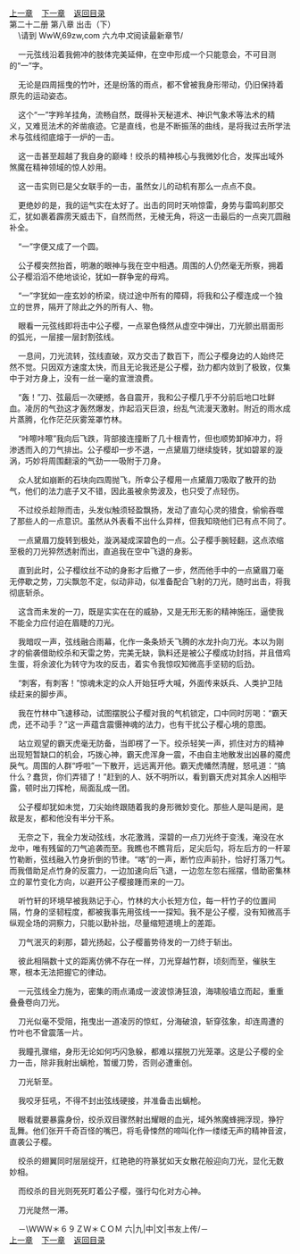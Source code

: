 
[上一章](https://github.com/xiaominghe2014/spider_book/blob/master/book/知北游/第280章.md)&nbsp;&nbsp;&nbsp;&nbsp;[下一章](https://github.com/xiaominghe2014/spider_book/blob/master/book/知北游/第282章.md)&nbsp;&nbsp;&nbsp;&nbsp;[返回目录](https://github.com/xiaominghe2014/spider_book/blob/master/book/知北游/README.md)
<br /> 第二十二册 第八章 出击（下）<br />
        \请到 WwW,69zw,com 六*九*中*文*阅读最新章节/

    一元弦线沿着我俯冲的肢体完美延伸，在空中形成一个只能意会，不可目测的“一”字。

    无论是四周摇曳的竹叶，还是纷落的雨点，都不曾被我身形带动，仍旧保持着原先的运动姿态。

    这个“一”字羚羊挂角，流畅自然，既得补天秘道术、神识气象术等法术的精义，又难觅法术的斧凿痕迹。它是直线，也是不断振荡的曲线，是将我过去所学法术与弦线彻底熔于一炉的一击。

    这一击甚至超越了我自身的巅峰！绞杀的精神核心与我微妙化合，发挥出域外煞魔在精神领域的惊人妙用。

    这一击实则已是父女联手的一击，虽然女儿的动机有那么一点点不良。

    更绝妙的是，我的运气实在太好了。出击的同时天响惊雷，身势与雷鸣刹那交汇，犹如裹着霹雳天威击下，自然而然，无棱无角，将这一击最后的一点突兀圆融补全。

    “一”字便又成了一个圆。

    公子樱突然抬首，明澈的眼神与我在空中相遇。周围的人仍然毫无所察，拥着公子樱滔滔不绝地谈论，犹如一群争宠的母鸡。

    “一”字犹如一座玄妙的桥梁，绕过途中所有的障碍，将我和公子樱连成一个独立的世界，隔开了除此之外的所有人、物。

    眼看一元弦线即将击中公子樱，一点翠色倏然从虚空中弹出，刀光颤出扇面形的弧光，一层接一层封割弦线。

    一息间，刀光流转，弦线直破，双方交击了数百下，而公子樱身边的人始终茫然不觉。只因双方速度太快，而且无论我还是公子樱，劲力都内敛到了极致，仅集中于对方身上，没有一丝一毫的宣泄浪费。

    “轰！”刀、弦最后一次硬撼，各自震开，我和公子樱几乎不分前后地口吐鲜血。凌厉的气劲这才轰然爆发，炸起滔天巨浪，纷乱气流漫天激射。附近的雨水成片蒸腾，化作茫茫灰雾笼罩竹林。

    “咔嚓咔嚓”我向后飞跌，背部接连撞断了几十根青竹，但也顺势卸掉冲力，将渗透而入的刀气排出。公子樱却一步不退，一点黛眉刀继续旋转，犹如碧翠的漩涡，巧妙将周围翻滚的气劲一一吸附于刀身。

    众人犹如崩断的石块向四周抛飞，所幸公子樱用一点黛眉刀吸取了散开的劲气，他们的法力底子又不错，因此虽被余势波及，也只受了点轻伤。

    不过绞杀趁隙而击，头发似触须轻盈飘扬，发动了直勾心灵的猎食，偷偷吞噬了那些人的一点意识。虽然从外表看不出什么异样，但我知晓他们已有点不同了。

    一点黛眉刀旋转到极处，漩涡凝成深碧色的一点。公子樱手腕轻翻，这点浓缩至极的刀光猝然透射而出，直追我在空中飞退的身影。

    直到此时，公子樱纹丝不动的身影才后撤了一步，然而他手中的一点黛眉刀毫无停歇之势，刀尖飘忽不定，似动非动，似准备配合飞射的刀光，随时出击，将我彻底斩杀。

    这含而未发的一刀，既是实实在在的威胁，又是无形无影的精神施压，逼使我不能全力应付迫在眉睫的刀光。

    我暗叹一声，弦线融合雨幕，化作一条条矫夭飞腾的水龙扑向刀光。本以为刚才的偷袭借助绞杀和天雷之势，完美无缺，孰料还是被公子樱成功封挡，并且借鸡生蛋，将余波化为转守为攻的反击，着实令我惊叹知微高手坚韧的后劲。

    “刺客，有刺客！”惊魂未定的众人开始狂呼大喊，外面传来妖兵、人类护卫陆续赶来的脚步声。

    我在竹林中飞速移动，试图摆脱公子樱对我的气机锁定，口中同时厉喝：“霸天虎，还不动手？”这一声蕴含震慑神魂的法力，也有干扰公子樱心境的意图。

    站立观望的霸天虎毫无防备，当即楞了一下。绞杀轻笑一声，抓住对方的精神出现短暂缺口的机会，巧拨心神，霸天虎浑身一震，不由自主地散发出凶暴的魇虎戾气。周围的人群“呼啦”一下散开，远远离开他。霸天虎幡然清醒，怒吼道：“搞什么？蠢货，你们弄错了！”赶到的人、妖不明所以，看到霸天虎对其余人凶相毕露，顿时出刀挥枪，局面乱成一团。

    公子樱却犹如未觉，刀尖始终跟随着我的身形微妙变化。那些人是叫是闹，是敌是友，都和他没有半分干系。

    无奈之下，我全力发动弦线，水花激溅，深碧的一点刀光终于变浅，淹没在水龙中，唯有残留的刀气追袭而至。我瞧也不瞧背后，足尖后勾，将左后方的一杆翠竹勒断，弦线融入竹身折倒的节律。“喀”的一声，断竹应声前扑，恰好打落刀气。而我借助足点竹身的反震力，一边加速向后飞退，一边忽左忽右摇摆，借助密集林立的翠竹变化方向，以避开公子樱接踵而来的一刀。

    听竹轩的环境早被我熟记于心，竹林的大小长短方位，每一杆竹子的位置间隔，竹身的坚韧程度，都被我事先用弦线一一探知。我不是公子樱，没有知微高手纵观全场的洞察力，只能以勤补拙，尽量缩短道境上的差距。

    刀气泯灭的刹那，碧光扬起，公子樱蓄势待发的一刀终于斩出。

    彼此相隔数十丈的距离仿佛不存在一样，刀光穿越竹群，顷刻而至，催肤生寒，根本无法把握它的律动。

    一元弦线全力施为，密集的雨点涌成一波波惊涛狂浪，海啸般墙立而起，重重叠叠卷向刀光。

    刀光似毫不受阻，拖曳出一道凌厉的惊虹，分海破浪，斩穿弦象，却连周遭的竹叶也不曾震落一片。

    我瞳孔骤缩，身形无论如何巧闪急躲，都难以摆脱刀光笼罩。这是公子樱的全力一击，除非我射出螭枪，暂缓刀势，否则必遭重创。

    刀光斩至。

    我咬牙狂吼，不得不封出弦线硬接，并准备击出螭枪。

    眼看就要暴露身份，绞杀双目骤然射出耀眼的血光，域外煞魔蜂拥浮现，狰狞乱舞。他们张开千奇百怪的嘴巴，将毛骨悚然的啼叫化作一缕缕无声的精神音波，直袭公子樱。

    绞杀的翅翼同时层层绽开，红艳艳的符篆犹如天女散花般迎向刀光，显化无数妙相。

    而绞杀的目光则死死盯着公子樱，强行勾化对方心神。

    刀光陡然一滞。

    －\ＷＷＷ＊６９ＺＷ＊ＣＯＭ 六|九|中|文|书友上传/－
  <br />
[上一章](https://github.com/xiaominghe2014/spider_book/blob/master/book/知北游/第280章.md)&nbsp;&nbsp;&nbsp;&nbsp;[下一章](https://github.com/xiaominghe2014/spider_book/blob/master/book/知北游/第282章.md)&nbsp;&nbsp;&nbsp;&nbsp;[返回目录](https://github.com/xiaominghe2014/spider_book/blob/master/book/知北游/README.md)
